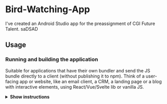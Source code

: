 # Bird-Watching-App
I've created an Android Studio app for the preassignment of CGI Future Talent. 
saDSAD

## Usage

### Running and building the application


Suitable for applications that have their own bundler and send the JS bundle
directly to a client (without publishing it to npm). Think of a user-facing app
or website, like an email client, a CRM, a landing page or a blog with
interactive elements, using React/Vue/Svelte lib or vanilla JS.

<details><summary><b>Show instructions</b></summary>

1. Download or clone this GitHub repository.

2. Open the downloaded project in Android Studio (3.5.3v at the time of uploading) 

3.  Running, building and making project
* <b> Make project. </b>

<p align="center">
  <img src="readme_images/make_circle.jpeg" alt="make project" width="650">
</p>

* <b> Running project. </b>

<p align="center">
  <img src="readme_images/play_circle.jpeg" alt="play project" width="650">
</p>

* <b> Building project. </b>

<p align="center">
  <img src="readme_images/build_circle.jpeg" alt="build project" width="650">
</p>
</details>
